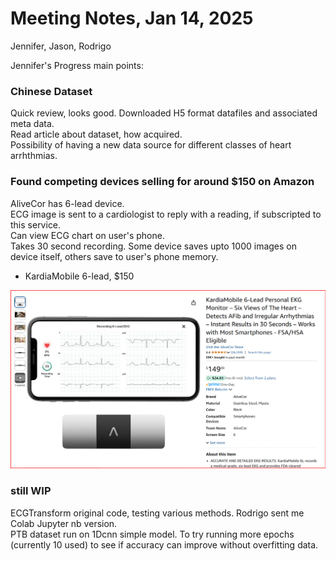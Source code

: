 # Meeting Notes, Jan 14, 2025  
Jennifer, Jason, Rodrigo  

Jennifer's Progress main points:  

### Chinese Dataset  
Quick review, looks good. Downloaded H5 format datafiles and associated meta data.  
Read article about dataset, how acquired.  
Possibility of having a new data source for different classes of heart arrhthmias.   

### Found competing devices selling for around $150 on Amazon  
AliveCor has 6-lead device.  
ECG image is sent to a cardiologist to reply with a reading, if subscripted to this service.  
Can view ECG chart on user's phone.  
Takes 30 second recording.  Some device saves upto 1000 images on device itself, others save to user's phone memory.  

  * KardiaMobile 6-lead, $150   
<img src="https://github.com/JennEYoon/ECG-transform/blob/main/images/KardiaMobile_6.png" width=600px >

### still WIP  
ECGTransform original code, testing various methods.  Rodrigo sent me Colab Jupyter nb version.  
PTB dataset run on 1Dcnn simple model.  To try running more epochs (currently 10 used) to see if accuracy can improve without overfitting data.  


